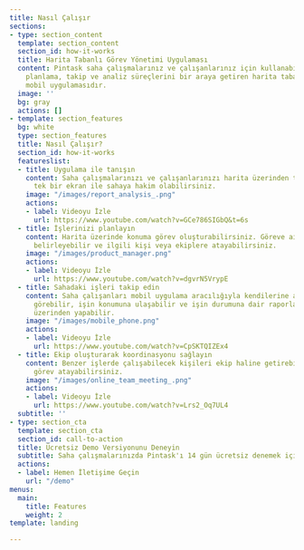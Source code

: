 ```yaml
---
title: Nasıl Çalışır
sections:
- type: section_content
  template: section_content
  section_id: how-it-works
  title: Harita Tabanlı Görev Yönetimi Uygulaması
  content: Pintask saha çalışmalarınız ve çalışanlarınız için kullanabileceğiniz,
    planlama, takip ve analiz süreçlerini bir araya getiren harita tabanlı web ve
    mobil uygulamasıdır.
  image: ''
  bg: gray
  actions: []
- template: section_features
  bg: white
  type: section_features
  title: Nasıl Çalışır?
  section_id: how-it-works
  featureslist:
  - title: Uygulama ile tanışın
    content: Saha çalışmalarınızı ve çalışanlarınızı harita üzerinden takip edebilir
      tek bir ekran ile sahaya hakim olabilirsiniz.
    image: "/images/report_analysis_.png"
    actions:
    - label: Videoyu İzle
      url: https://www.youtube.com/watch?v=GCe786SIGbQ&t=6s
  - title: İşlerinizi planlayın
    content: Harita üzerinde konuma görev oluşturabilirsiniz. Göreve ait bütün gereklilikleri
      belirleyebilir ve ilgili kişi veya ekiplere atayabilirsiniz.
    image: "/images/product_manager.png"
    actions:
    - label: Videoyu İzle
      url: https://www.youtube.com/watch?v=dgvrN5VrypE
  - title: Sahadaki işleri takip edin
    content: Saha çalışanları mobil uygulama aracılığıyla kendilerine atanan işleri
      görebilir, işin konumuna ulaşabilir ve işin durumuna dair raporlamaları uygulama
      üzerinden yapabilir.
    image: "/images/mobile_phone.png"
    actions:
    - label: Videoyu İzle
      url: https://www.youtube.com/watch?v=CpSKTQIZEx4
  - title: Ekip oluşturarak koordinasyonu sağlayın
    content: Benzer işlerde çalışabilecek kişileri ekip haline getirebilir ve ekibe
      görev atayabilirsiniz.
    image: "/images/online_team_meeting_.png"
    actions:
    - label: Videoyu İzle
      url: https://www.youtube.com/watch?v=Lrs2_Oq7UL4
  subtitle: ''
- type: section_cta
  template: section_cta
  section_id: call-to-action
  title: Ücretsiz Demo Versiyonunu Deneyin
  subtitle: Saha çalışmalarınızda Pintask'ı 14 gün ücretsiz denemek için
  actions:
  - label: Hemen İletişime Geçin
    url: "/demo"
menus:
  main:
    title: Features
    weight: 2
template: landing

---
```

